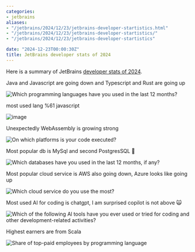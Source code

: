 ```yaml
---
categories:
- jetbrains
aliases:
- "/jetbrains/2024/12/23/jetbrains-developer-startistics.html"
- "/jetbrains/2024/12/23/jetbrains-developer-startistics/"
- "/jetbrains/2024/12/23/jetbrains-developer-startistics"

date: "2024-12-23T00:00:30Z"
title: JetBrains developer stats of 2024
---
```

Here is a summary of JetBrains [developer stats of 2024](https://www.jetbrains.com/lp/devecosystem-2024/).

Java and Javascript are going down and Typescript and Rust are going up

![Which programming languages have you used in the last 12 months?](https://github.com/user-attachments/assets/9adbe5e3-ccee-4a99-b29e-a72f002d7751)

most used lang %61 javascript

![image](https://github.com/user-attachments/assets/1feca465-9a94-48cb-8bf4-f6717565f488)

Unexpectedly WebAssembly is growing strong

![On which platforms is your code executed?](https://github.com/user-attachments/assets/c6b3f736-d63f-4284-bca1-e29694c1e0f3)

Most popular db is MySql and second PostgresSQL 🥳

![Which databases have you used in the last 12 months, if any?](https://github.com/user-attachments/assets/0d6be1b7-4fc1-47e9-999b-f15528ee3053)

Most popular cloud service is AWS also going down, Azure looks like going up

![Which cloud service do you use the most?](https://github.com/user-attachments/assets/d75f165a-33f5-4987-81c3-b0c863531463)

Most used AI for coding is chatgpt, I am surprised copilot is not above 🙀

![Which of the following Al tools have you ever used or tried for coding and other development-related activities?](https://github.com/user-attachments/assets/ee39c693-1e3c-4a46-bd65-c3dcdc28b97a)

Highest earners are from Scala

![Share of top-paid employees by programming language](https://github.com/user-attachments/assets/82cf1533-3127-48f2-b551-6527004e8ac0)